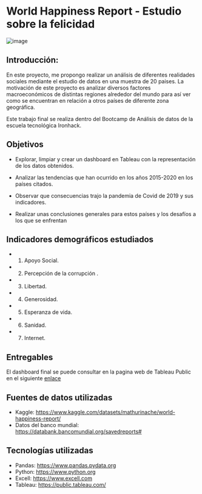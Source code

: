 # World Happiness Report - Estudio sobre la felicidad

![image](https://conocedores.com/wp-content/uploads/2022/03/finlandia-paises-felices-mas-menos-18032022in1.webp)


## Introducción:

En este proyecto, me propongo realizar un análisis de diferentes realidades sociales mediante el estudio de datos 
en una muestra de 20 paises.
La motivación de este proyecto es analizar diversos factores macroeconómicos de distintas regiones alrededor del mundo para así ver como se encuentran en relación a otros países de diferente zona geográfica.

Este trabajo final se realiza dentro del Bootcamp de Análisis de datos de la escuela tecnológica Ironhack.

## Objetivos

- Explorar, limpiar y crear un dashboard en Tableau con la representación de los datos obtenidos.

- Analizar las tendencias que han ocurrido en los años 2015-2020 en los países citados.

- Observar que consecuencias trajo la pandemia de Covid de 2019 y sus indicadores.
    
- Realizar unas conclusiones generales para estos países y los desafíos a los que se enfrentan

## Indicadores demográficos estudiados

- 1.   Apoyo Social.                             
- 2.   Percepción de la corrupción .             
- 3.   Libertad.                                
- 4.   Generosidad.                                   
- 5.   Esperanza de vida. 
- 6.   Sanidad.
- 7.   Internet.
## Entregables

El dashboard final se puede consultar en la pagina web de Tableau Public en el siguiente  [enlace](https://public.tableau.com/app/profile/sergio.messaoudi/viz/ProyectoHappinessReportPresentacion/HappinessRep?publish=yes)


## Fuentes de datos utilizadas

- Kaggle: https://www.kaggle.com/datasets/mathurinache/world-happiness-report/
- Datos del banco mundial: https://databank.bancomundial.org/savedreports# 

## Tecnologías utilizadas

- Pandas: https://www.pandas.pydata.org
- Python: https://www.python.org
- Excell: https://www.excell.com
- Tableau: https://public.tableau.com/
